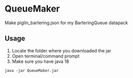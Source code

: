 # QueueMaker
Make piglin_bartering.json for my BarteringQueue datapack

## Usage

1. Locate the folder where you downloaded the jar
2. Open terminal/command prompt
3. Make sure you have java 18

```console
java -jar QueueMaker.jar
```
